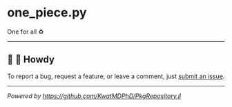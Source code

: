 # one_piece.py

One for all :recycle:

---

## :wave: :cowboy_hat_face: Howdy

To report a bug, request a feature, or leave a comment, just [submit an issue](https://github.com/KwatMDPhD/one_piece.py/issues/new/choose).

---

_Powered by https://github.com/KwatMDPhD/PkgRepository.jl_
